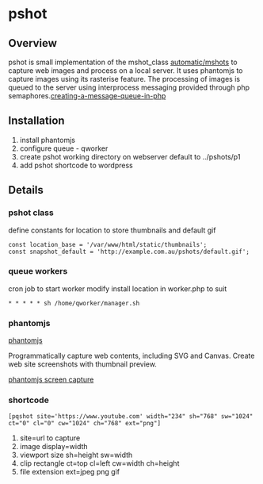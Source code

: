 
# pshot

## Overview

pshot is small implementation of the mshot_class [automatic/mshots](https://github.com/Automattic/mshots) to capture web images and process on a local server. It uses phantomjs to capture images using its rasterise feature. The processing of images is queued to the server using interprocess messaging provided through php semaphores.[creating-a-message-queue-in-php](http://www.ebrueggeman.com/blog/creating-a-message-queue-in-php)


## Installation

1. install phantomjs
2. configure queue - qworker
3. create pshot working directory on webserver    default to ../pshots/p1
4. add pshot shortcode to wordpress


## Details

### pshot class

define constants for location to store thumbnails and default gif

    const location_base = '/var/www/html/static/thumbnails';
    const snapshot_default = 'http://example.com.au/pshots/default.gif';

### queue workers

cron job to start worker
modify install location in worker.php to suit

    * * * * * sh /home/qworker/manager.sh


### phantomjs

[phantomjs](http://phantomjs.org/)

Programmatically capture web contents, including SVG and Canvas. Create web site screenshots with thumbnail preview.

[phantomjs screen capture](http://phantomjs.org/screen-capture.html)


### shortcode

    [pqshot site='https://www.youtube.com' width="234" sh="768" sw="1024" ct="0" cl="0" cw="1024" ch="768" ext="png"]
    
1. site=url to capture
2. image display=width
3. viewport size		sh=height  sw=width
4. clip rectangle		ct=top cl=left cw=width ch=height
5. file extension		ext=jpeg png gif
    


